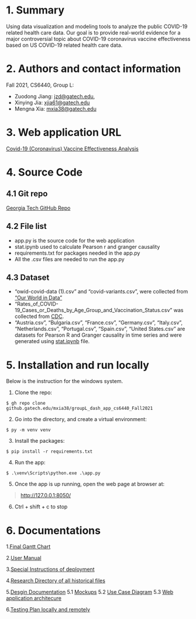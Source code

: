 # 1. Summary

Using data visualization and modeling tools to analyze the public COVID-19 related health care data. Our goal is to provide real-world evidence for a major controversial topic about COVID-19 coronavirus vaccine effectiveness based on US COVID-19 related health care data.

# 2. Authors and contact information

Fall 2021, CS6440, Group L: 

- Zuodong Jiang: jzd@gatech.edu,
- Xinying Jia: xjia61@gatech.edu
- Mengna Xia: mxia38@gatech.edu

# 3. Web application URL

[Covid-19 (Coronavirus) Vaccine Effectiveness Analysis](https://groupl-dash-app.herokuapp.com/)

# 4. Source Code

## 4.1 Git repo
[Georgia Tech GitHub Repo]( https://github.gatech.edu/mxia38/groupL_dash_app_cs6440_Fall2021)

## 4.2 File list

- app.py is the source code for the web application
- stat.ipynb used to calculate Pearson r and granger causality
- requirements.txt for packages needed in the app.py
- All the .csv files are needed to run the app.py

## 4.3 Dataset

- “owid-covid-data (1).csv” and “covid-variants.csv”, were collected from [“Our World in Data”](https://ourworldindata.org/)
- “Rates_of_COVID-19_Cases_or_Deaths_by_Age_Group_and_Vaccination_Status.csv” was collected from [CDC](https://data.cdc.gov/Public-Health-Surveillance/Rates-of-COVID-19-Cases-or-Deaths-by-Age-Group-and/3rge-nu2a).
- “Austria.csv”, “Bulgaria.csv”, “France.csv”, “Germany.csv”, “Italy.csv”, “Netherlands.csv”, “Portugal.csv”, “Spain.csv”, “United States.csv” are datasets for Pearson R and Granger causality in time series and were generated using [stat.ipynb](https://github.gatech.edu/mxia38/groupL_dash_app_cs6440_Fall2021/blob/master/stat.ipynb) file.

# 5. Installation and run locally

Below is the instruction for the windows system. 

1. Clone the repo:
```
$ gh repo clone github.gatech.edu/mxia38/groupL_dash_app_cs6440_Fall2021
```

2. Go into the directory, and create a virtual environment:

```
$ py -m venv venv
```

3. Install the packages:
```
$ pip install -r requirements.txt
```

4. Run the app:

```
$ .\venv\Scripts\python.exe .\app.py
```
5. Once the app is up running, open the web page at browser at: 
> http://127.0.0.1:8050/

6. Ctrl + shift + c to stop

# 6. Documentations
1.[Final Gantt Chart](https://github.gatech.edu/mxia38/groupL_dash_app_cs6440_Fall2021/blob/master/Final%20Delivery/Final%20Gantt%20Chart.md)

2.[User Manual](https://github.gatech.edu/mxia38/groupL_dash_app_cs6440_Fall2021/blob/master/Final%20Delivery/Application%20Manual.md)

3.[Special Instructions of deployment](https://github.gatech.edu/mxia38/groupL_dash_app_cs6440_Fall2021/blob/master/Final%20Delivery/Special%20Instructions.md)

4.[Research Directory of all historical files](https://github.gatech.edu/mxia38/groupL_dash_app_cs6440_Fall2021/tree/master/Final%20Delivery/Research%20Directory)

5.[Desgin Documentation](https://github.gatech.edu/mxia38/groupL_dash_app_cs6440_Fall2021/blob/master/Final%20Delivery/Documentation%20Directory/Desgin%20Doc.md)
	5.1 [Mockups](https://github.gatech.edu/mxia38/groupL_dash_app_cs6440_Fall2021/blob/master/Final%20Delivery/images/mockups.png) 
	5.2 [Use Case Diagram](https://github.gatech.edu/mxia38/groupL_dash_app_cs6440_Fall2021/blob/master/Final%20Delivery/images/useCase.png)
	5.3 [Web application architecure](https://github.gatech.edu/mxia38/groupL_dash_app_cs6440_Fall2021/blob/master/Final%20Delivery/images/useCase.png)

6.[Testing Plan locally and remotely](https://github.gatech.edu/mxia38/groupL_dash_app_cs6440_Fall2021/blob/master/Final%20Delivery/Documentation%20Directory/Testing%20Plan.md)